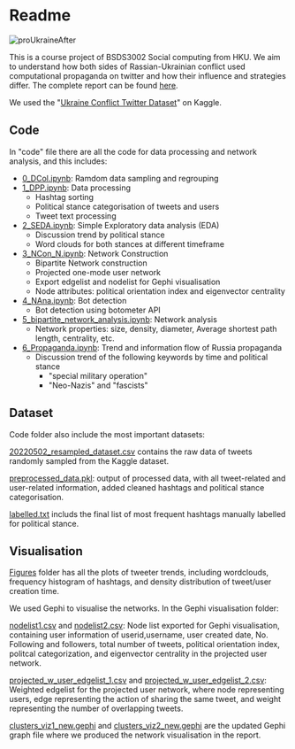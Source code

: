 

# Readme

![proUkraineAfter](https://github.com/user-attachments/assets/21ee5634-02e3-43e9-a44a-181f7c88cc9d)

This is a course project of BSDS3002 Social computing from HKU. We aim to understand how both sides of Rassian-Ukrainian conflict used computational propaganda on twitter and how their influence and strategies differ. The complete report can be found [here](https://github.com/Yvonne27Jin/BSDS3002GP_Computational_propaganda_Ukraine/blob/main/Group%20Project%20Report.pdf).

We used the "[Ukraine Conflict Twitter Dataset](https://www.kaggle.com/datasets/bwandowando/ukraine-russian-crisis-twitter-dataset-1-2-m-rows/code?select=UkraineCombinedTweetsDeduped_FEB28_part1.csv.gzip)" on Kaggle. 

## Code

In "code" file there are all the code for data processing and network analysis, and this includes:

- [0_DCol.ipynb](https://github.com/Yvonne27Jin/BSDS3002GP_Computational_propaganda_Ukraine/blob/main/code/0_DCol.ipynb): Ramdom data sampling and regrouping
- [1_DPP.ipynb](https://github.com/Yvonne27Jin/BSDS3002GP_Computational_propaganda_Ukraine/blob/main/code/1_DPP.ipynb): Data processing
  - Hashtag sorting 
  - Political stance categorisation of tweets and users 
  - Tweet text processing 
- [2_SEDA.ipynb](https://github.com/Yvonne27Jin/BSDS3002GP_Computational_propaganda_Ukraine/blob/main/code/2_SEDA.ipynb): Simple Exploratory data analysis (EDA)
  - Discussion trend by political stance
  - Word clouds for both stances at different timeframe
- [3_NCon_N.ipynb](https://github.com/Yvonne27Jin/BSDS3002GP_Computational_propaganda_Ukraine/blob/main/code/3_NCon_N.ipynb): Network Construction
  - Bipartite Network construction
  - Projected one-mode user network
  - Export edgelist and nodelist for Gephi visualisation
  - Node attributes: political orientation index and eigenvector centrality
- [4_NAna.ipynb](https://github.com/Yvonne27Jin/BSDS3002GP_Computational_propaganda_Ukraine/blob/main/code/4_NAna.ipynb): Bot detection
  - Bot detection using botometer API
- [5_bipartite_network_analysis.ipynb](https://github.com/Yvonne27Jin/BSDS3002GP_Computational_propaganda_Ukraine/blob/main/code/5_bipartite_network_analysis.ipynb): Network analysis
  - Network properties: size, density, diameter, Average shortest path length, centrality, etc.
- [6_Propaganda.ipynb](https://github.com/Yvonne27Jin/BSDS3002GP_Computational_propaganda_Ukraine/blob/main/code/6_Propaganda.ipynb): Trend and information flow of Russia propaganda
  - Discussion trend of the following keywords by time and political stance
    - "special military operation"
    - "Neo-Nazis" and "fascists"

## Dataset

Code folder also include the most important datasets:

[20220502_resampled_dataset.csv](https://github.com/Yvonne27Jin/BSDS3002GP_Computational_propaganda_Ukraine/blob/main/code/20220502_resampled_dataset.csv) contains the raw data of tweets randomly sampled from the Kaggle dataset.

[preprocessed_data.pkl](https://github.com/Yvonne27Jin/BSDS3002GP_Computational_propaganda_Ukraine/blob/main/code/preprocessed_data.pkl): output of processed data, with all tweet-related and user-related information, added cleaned hashtags and political stance categorisation.

[labelled.txt](https://github.com/Yvonne27Jin/BSDS3002GP_Computational_propaganda_Ukraine/blob/main/code/labelled.txt) includs the final list of most frequent hashtags manually labelled for political stance.



## Visualisation

[Figures](https://github.com/Yvonne27Jin/BSDS3002GP_Computational_propaganda_Ukraine/tree/main/Figures) folder has all the plots of tweeter trends, including wordclouds, frequency histogram of hashtags, and density distribution of tweet/user creation time. 

We used Gephi to visualise the networks. In the Gephi visualisation folder:

[nodelist1.csv](https://github.com/Yvonne27Jin/BSDS3002GP_Computational_propaganda_Ukraine/blob/main/code/nodelist1.csv) and [nodelist2.csv](https://github.com/Yvonne27Jin/BSDS3002GP_Computational_propaganda_Ukraine/blob/main/code/nodelist2.csv): Node list exported for Gephi visualisation, containing user information of userid,username, user created date, No. Following and followers, total number of tweets, political orientation index, politcal categorization, and eigenvector centrality in the projected user network.

<u>projected_w_user_edgelist_1.csv</u> and <u>projected_w_user_edgelist_2.csv</u>: Weighted edgelist for the projected user network, where node representing users, edge representing the action of sharing the same tweet, and weight representing the number of overlapping tweets.

<u>clusters_viz1_new.gephi</u> and <u>clusters_viz2_new.gephi</u> are the updated Gephi graph file where we produced the network visualisation in the report. 

